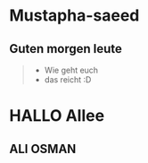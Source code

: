 # Mustapha-saeed

## Guten morgen leute

> - Wie geht euch
> - das reicht :D

# HALLO Allee
## ALI OSMAN

